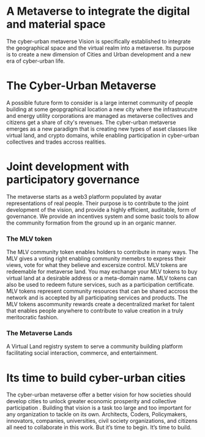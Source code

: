 # A Metaverse to integrate the digital and material space
The cyber-urban metaverse Vision is specifically established to integrate the geographical space and the virtual realm into a metaverse. Its purpose is to create a new dimension of Cities and Urban development and a new era of cyber-urban life.

# The Cyber-Urban Metaverse
A possible future form to consider is a large internet community of people building at some geopgraphical location a new city where the infrastrucutre and energy utility corporations are managed as metaverse collectives and citizens get a share of city's revenues.
The cyber-urban metaverse emerges as a new paradigm that is creating new types of asset classes like virtual land, and crypto domains, while enabling participation in cyber-urban collectives and trades accross realities.

# Joint development with participatory governance
The metaverse starts as a web3 platform populated by avatar representations of real people. Their purpose is to contribute to the joint development of the vision, and provide a highly efficient, auditable, form of governance. We provide an incentives system and some basic tools to allow the community formation from the ground up in an organic manner.
### The MLV token
The MLV community token enables holders to contribute in many ways. 
The MLV gives a voting right enabling community memebrs to express their views, vote for what they believe and excersize control. 
MLV tokens are redeemable for metaverse land. You may exchange your MLV tokens to buy virtual land at a desirable address or a meta-domain name. MLV tokens can also be used to redeem future services, such as a participation certificate.
MLV tokens represent community resources that can be shared accross the network and is accepted by all participating services and products.
The MLV tokens ascommunity rewards create a decentralized market for talent that enables people anywhere to contribute to value creation in a truly meritocratic fashion.

### The Metaverse Lands 
A Virtual Land registry system to serve a community building platform facilitating social interaction, commerce, and entertainment.

# Its time to build cyber-urban cities  
The cyber-urban metaverse offer a better vision for how societies should develop cities to unlock greater economic prosperity and collective participation . Building that vision is a task too large and too important for any organization to tackle on its own. Architects, Coders, Policymakers, innovators, companies, universities, civil society organizations, and citizens all need to collaborate in this work. 
But it’s time to begin. It’s time to build.

